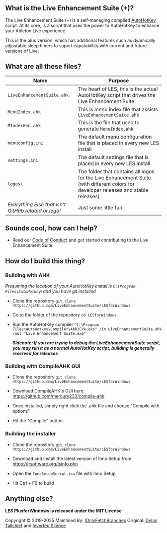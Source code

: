 ## What is the Live Enhancement Suite (+)?

The Live Enhancement Suite (+) is a self-managing compiled [AutoHotKey](https://www.autohotkey.com/) script. At its core, is a script that uses the power to AutoHotKey to enhance your Ableton Live experience. 

This is the plus version, which has additional features such as dyamically adjustable sleep timers to suport capatabillity with current and future versions of Live.

## What are all these files?

| Name                                                 | Purpose                                                      |
| ---------------------------------------------------- | ------------------------------------------------------------ |
| `LiveEnhancementSuite.ahk`                           | The heart of LES, this is the actual AutoHotKey script that drives the Live Enhancement Suite |
| `MenuIndex.ahk`                                      | This is menu index file that assists `LiveEnhancementSuite.ahk` |
| `MIndexGen.ahk`                                      | This is the file that used to generate `MenuIndex.ahk`       |
| `menuconfig.ini`                                     | The default menu configuration file that is placed in every new LES install |
| `settings.ini`                                       | The default settings file that is placed in every new LES install |
| `logos\`                                             | The folder that contains all logos for the Live Enhancement Suite (with different colors for developer releases and stable releases) |
| *Everything Else that isn't GitHub related or legal* | Just some little fun                                         |

## Sounds cool, how can I help?

* Read our [Code of Conduct](https://github.com/LiveEnhancementSuite/LESforMacOS/blob/master/CODE_OF_CONDUCT.md) and get started contributing to the Live Enhancement Suite


## How do I build this thing?

### Building with AHK
*Presuming the location of your AutoHotKey install is `C:\Program Files\AutoHotkey\`and you have git installed*

* Clone the repository `git clone https://github.com/LiveEnhancementSuite/LESforWindows`

* Go to the folder of the repository `cd LESforWindows`

* Run the AutoHotKey compiler `"C:\Program Files\AutoHotkey\Compiler\Ahk2Exe.exe" /in LiveEnhancementSuite.ahk /out "Live Enhancement Suite.exe"` 

  ***Sidenote: If you are trying to debug the LiveEnhancementSuite script, you may run it as a normal AutoHotKey script, building is generally reserved for releases***

### Building with CompileAHK GUI
* Clone the repository `git clone https://github.com/LiveEnhancementSuite/LESforWindows`

* Download CompileAHK's GUI here: https://github.com/mercury233/compile-ahk

* Once installed, simply right click the .ahk file and choose "Compile with options"

* Hit the "Compile" button

### Building the installer
* Clone the repository `git clone https://github.com/LiveEnhancementSuite/LESforWindows`

* Download and install the latest version of Inno Setup from https://jrsoftware.org/isinfo.php

* Open the `InnoSetupScript.iss` file with Inno Setup

* Hit Ctrl + F9 to build

## Anything else?

**LES PlusforWindows is released under the MIT License**

Copyright © 2019-2025
Maintined By:
[IOnlyFetchBranches](https://linktr.ee/itscupsy)
Original:
 [Dylan Tallchief](https://twitter.com/dylantallchief) and [Inverted Silence](https://twitter.com/invertedsilence)


